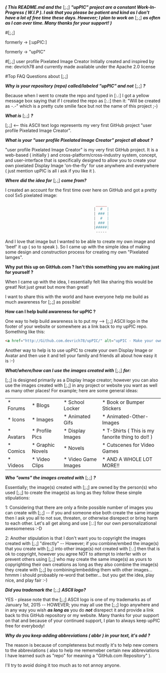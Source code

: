 **_( This README.md and the_** [[:](http://GitHub.com/devrich78/upPIC/).[:](http://GitHub.com/devrich78/upPIC/)] **_"upPIC" project are a constant Work-In-Progress ( W.I.P ).  I ask that you please be patient and kind as I don't have a lot of free time these days.  However; I plan to work on_** [[:](http://GitHub.com/devrich78/upPIC/).[:](http://GitHub.com/devrich78/upPIC/)] **_as often as I can over time.  Many thanks for your support! )_**




#[[:](http://GitHub.com/devrich78/upPIC/).[:](http://GitHub.com/devrich78/upPIC/)]

formerly -> [:upPIC:]

formerly -> "upPIC"


#[[:](http://GitHub.com/devrich78/upPIC/).[:](http://GitHub.com/devrich78/upPIC/)] user profile Pixelated Image Creator
Initially created and inspired by me: devrich78 and currently made available under the Apache 2.0 license


#Top FAQ Questions about [[:](http://GitHub.com/devrich78/upPIC/).[:](http://GitHub.com/devrich78/upPIC/)]

___Why is your repository (repo) called/labeled "upPIC" and not___ [[:](http://GitHub.com/devrich78/upPIC/).[:](http://GitHub.com/devrich78/upPIC/)] ___?___

Because when I went to create the repo and typed in [:.:] I got a yellow message box saying that if I created the repo as [:.:] then it: "Will be created as -.-" which is a pretty cute smilie face but not the name of this project ;-)


___What is___ [[:](http://GitHub.com/devrich78/upPIC/).[:](http://GitHub.com/devrich78/upPIC/)] ___?___


[[:](http://GitHub.com/devrich78/upPIC/).[:](http://GitHub.com/devrich78/upPIC/)] <-- this ASCII text logo represents my very first GitHub project "user profile Pixelated Image Creator". 


___What is your "user profile Pixelated Image Creator" project all about ?___

"user profile Pixelated Image Creator" is my very first GitHub project.  It is a web-based ( initially ) and cross-platform/cross-industry system, concept, and user-interface that is specifically designed to allow you to create your own pixelated Display Image 'on-the-fly' for use anywhere and everywhere ( just mention upPIC is all i ask if you like it ).


___Where did the idea for___ [[:](http://GitHub.com/devrich78/upPIC/).[:](http://GitHub.com/devrich78/upPIC/)] ___come from?___

I created an account for the first time over here on GitHub and got a pretty cool 5x5 pixelated image:

```php
                                         _____
                                        |  #  |
                                        | ### |
                                        |  #  |
                                        | ### |
                                        |#####|
                                         -----
```
And I love that image but I wanted to be able to create my own image and 'beef' it up ( so to speak ).  So I came up with the simple idea of making some design and construction process for creating my own "Pixelated Iamges".


__Why put this up on GitHub.com ?  Isn't this something you are making just for yourself ?__

When I came up with the idea, I essentially felt like sharing this would be great! Not just great but more than great!

I want to share this with the world and have everyone help me build as much awareness for [[:](http://GitHub.com/devrich78/upPIC/).[:](http://GitHub.com/devrich78/upPIC/)] as possible!


__How can I help build awareness for upPIC ?__

One way to help build awareness is to put my --> [[:](http://GitHub.com/devrich78/upPIC/).[:](http://GitHub.com/devrich78/upPIC/)] ASCII logo in the footer of your website or somewhere as a link back to my upPIC repo.  Something like this:

```html
<a href="http://Github.com.devrich78/upPIC/" alt="upPIC - Make your own pixelated Display Image or avatar!!">[:.:]</a>
```

Another way to help is to use upPIC to create your own Display Image or Avatar and then use it and tell your family and friends all about how easy it is :-)



___What/where/how can I use the images created with___ [[:](http://GitHub.com/devrich78/upPIC/).[:](http://GitHub.com/devrich78/upPIC/)] ___for:___

[[:](http://GitHub.com/devrich78/upPIC/).[:](http://GitHub.com/devrich78/upPIC/)] is designed primarily as a Display Image creator; however you can also use the images created with [[:](http://GitHub.com/devrich78/upPIC/).[:](http://GitHub.com/devrich78/upPIC/)] in any project or website you want as well as many other places!  For example; here are some general ideas:

|   |   |   |   |
|---|---|---|---|
|  * Forums  |  * Blogs  |  * School Locker  |  * Book or Bumper Stickers  |
|  * Icons  |  * Images  |  * Animated Gifs  |  * Animated-Other-Images  |
|  * Avatars  |  * Profile Pics  |  * Display Images  |  * T-Shirts ( This is my fanorite thing to do!! )  |
|  * Comics  |  * Graphic Novels  |  * Novels  |  * Cutscenes for Video Games  |
|  * Videos  |  * Video Clips  |  * Video Game Images  |  * AND A WHOLE LOT MORE!!  |


___Who "owns" the images created with___ [[:](http://GitHub.com/devrich78/upPIC/).[:](http://GitHub.com/devrich78/upPIC/)] ___?___

Essentially; the image(s) created with [[:](http://GitHub.com/devrich78/upPIC/).[:](http://GitHub.com/devrich78/upPIC/)] are owned by the person(s) who used [[:](http://GitHub.com/devrich78/upPIC/).[:](http://GitHub.com/devrich78/upPIC/)] to create the image(s) as long as they follow these simple stipulations:

1: Considering that there are only a finite possible number of images you can create with [[:](http://GitHub.com/devrich78/upPIC/).[:](http://GitHub.com/devrich78/upPIC/)] -- if you and someone else both create the same image then I ask you all to not sue, threaten, or otherwise disrepect or bring harm to each other.  Let's all get along and use [:.:] for our own personalizational awesomeness :-D

2: Another stipulation is that I don't want you to copyright the images created with [[:](http://GitHub.com/devrich78/upPIC/).[:](http://GitHub.com/devrich78/upPIC/)] "directly" -- However; if you combine/embed the image(s) that you create with [[:](http://GitHub.com/devrich78/upPIC/).[:](http://GitHub.com/devrich78/upPIC/)] into other image(s) not created with [:.:] then that is ok to copyright, however you agree NOT to attempt to interfer with or prevent others using [[:](http://GitHub.com/devrich78/upPIC/).[:](http://GitHub.com/devrich78/upPIC/)] who may create the same image(s) as yours to copyrighting their own creations as long as they also combine the image(s) they create with [[:](http://GitHub.com/devrich78/upPIC/).[:](http://GitHub.com/devrich78/upPIC/)] by combining/embedding them with other images... hmmm i should probaably re-word that better... but you get the idea, play nice, and play fair :-)


___Did you trademark the___ [[:](http://GitHub.com/devrich78/upPIC/).[:](http://GitHub.com/devrich78/upPIC/)] ___ASCII logo?___

YES - please note that the [[:](http://GitHub.com/devrich78/upPIC/).[:](http://GitHub.com/devrich78/upPIC/)] ASCII logo is one of my trademarks as of January 1st, 2015 -- HOWEVER; you may all use the [[:](http://GitHub.com/devrich78/upPIC/).[:](http://GitHub.com/devrich78/upPIC/)] logo anywhere and in any way you wish ___as long as___ you do ___not___ disrepect it and provide a link back to this GitHub repository or my website.  Many thanks for your support on that and because of your continued support, I plan to always keep upPIC free for everybody!


___Why do you keep adding abbreviations ( abbr ) in your text, it's odd ?___

The reason is because of completeness but mostly it's to help new comers to the abbreviations ( also to help me rememeber certain new abbreviations I have learned such as "repo" for meaning a "GitHub.com Repository" ).

I'll try to avoid doing it too much as to not annoy anyone.






